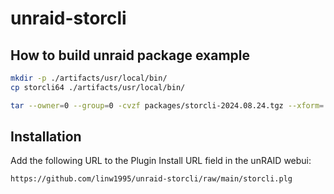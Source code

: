 # unraid-storcli

## How to build unraid package example

```bash
mkdir -p ./artifacts/usr/local/bin/
cp storcli64 ./artifacts/usr/local/bin/

tar --owner=0 --group=0 -cvzf packages/storcli-2024.08.24.tgz --xform='s,./artifacts/,,' $(find ./artifacts/ -type f)
```

## Installation

Add the following URL to the Plugin Install URL field in the unRAID webui:

```
https://github.com/linw1995/unraid-storcli/raw/main/storcli.plg
```